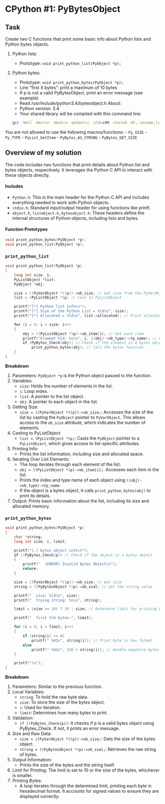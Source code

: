 # CPython #1: PyBytesObject
## Task
Create two C functions that print some basic info about Python lists and Python bytes objects.

1. Python lists:
    - Prototype: `void print_python_list(PyObject *p);`

2. Python bytes:
    - Prototype: `void print_python_bytes(PyObject *p);`
    - Line “first X bytes”: print a maximum of 10 bytes
    - If p is not a valid PyBytesObject, print an error message (see example)
    - Read /usr/include/python3.4/bytesobject.h
About:
    - Python version: 3.4
    - Your shared library will be compiled with this command line: 
    ```bash
    gcc -Wall -Werror -Wextra -pedantic -std=c99 -shared -Wl,-soname,libPython.so -o libPython.so -fPIC -I/usr/include/python3.4 103-python.c
    ```

You are not allowed to use the following macros/functions:
    - `Py_SIZE`
    - `Py_TYPE`
    - `PyList_GetItem`
    - `PyBytes_AS_STRING`
    - `PyBytes_GET_SIZE`

## Overview of my solution
The code includes two functions that print details about Python list and bytes objects, respectively. It leverages the Python C API to interact with these objects directly.
#### Includes
- `Python.h`: This is the main header for the Python C API and includes everything needed to work with Python objects.
- `stdio.h`: Standard input/output header for using functions like printf.
- `object.h`, `listobject.h`, `bytesobject.h`: These headers define the internal structures of Python objects, including lists and bytes.

#### Function Prototypes
```c
void print_python_bytes(PyObject *p);
void print_python_list(PyObject *p);
```

### `print_python_list`
```c
void print_python_list(PyObject *p)
{
    long int size, i;
    PyListObject *list;
    PyObject *obj;

    size = ((PyVarObject *)(p))->ob_size; // Get size from the PyVarObject structure
    list = (PyListObject *)p; // Cast to PyListObject

    printf("[*] Python list info\n");
    printf("[*] Size of the Python List = %ld\n", size);
    printf("[*] Allocated = %ld\n", list->allocated); // Print allocated size

    for (i = 0; i < size; i++)
    {
        obj = ((PyListObject *)p)->ob_item[i]; // Get each item
        printf("Element %ld: %s\n", i, ((obj)->ob_type)->tp_name); // Print element type
        if (PyBytes_Check(obj)) // Check if the element is a bytes object
            print_python_bytes(obj); // Call the bytes function
    }
}
```
**Breakdown**
1. Parameters: `PyObject *p` is the Python object passed to the function.
2. Variables:
    - `size`: Holds the number of elements in the list.
    - `i`: Loop index.
    - `list`: A pointer to the list object.
    - `obj`: A pointer to each object in the list.
3. Getting Size:
    - `size = ((PyVarObject *)(p))->ob_size;`: Accesses the size of the list by casting the `PyObject` pointer to `PyVarObject`. This allows access to the `ob_size` attribute, which indicates the number of elements.
4. Casting to PyListObject:
    - `list = (PyListObject *)p;`: Casts the `PyObject` pointer to a `PyListObject`, which gives access to list-specific attributes.
5. Printing Info:
    - Prints the list information, including size and allocated space.
6. Iterating Over List Elements:
    - The loop iterates through each element of the list:
    - `obj = ((PyListObject *)p)->ob_item[i];`: Accesses each item in the list.
    - Prints the index and type name of each object using `((obj)->ob_type)->tp_name`.
    - If the object is a bytes object, it calls `print_python_bytes(obj)` to print its details.
7. Output: Prints basic information about the list, including its size and allocated memory.
### `print_python_bytes`
```c
void print_python_bytes(PyObject *p)
{
    char *string;
    long int size, i, limit;

    printf("[.] bytes object info\n");
    if (!PyBytes_Check(p)) // Check if the object is a bytes object
    {
        printf("  [ERROR] Invalid Bytes Object\n");
        return;
    }

    size = ((PyVarObject *)(p))->ob_size; // Get size
    string = ((PyBytesObject *)p)->ob_sval; // Get the string value

    printf("  size: %ld\n", size);
    printf("  trying string: %s\n", string);

    limit = (size >= 10) ? 10 : size; // Determine limit for printing bytes

    printf("  first %ld bytes:", limit);

    for (i = 0; i < limit; i++)
    {
        if (string[i] >= 0)
            printf(" %02x", string[i]); // Print byte in hex format
        else
            printf(" %02x", 256 + string[i]); // Handle negative bytes
    }

    printf("\n");
}
```
**Breakdown**
1. Parameters: Similar to the previous function.
2. Local Variables:
    - `string`: To hold the raw byte data.
    - `size`: To store the size of the bytes object.
    - `i`: Used for iteration.
    - `limit`: Determines how many bytes to print.
3. Validation:
    - `if (!PyBytes_Check(p))`: It checks if p is a valid bytes object using PyBytes_Check. If not, it prints an error message.
4. Size and Raw Data:
    - `size = ((PyVarObject *)(p))->ob_size;`: Gets the size of the bytes object.
    - `string = ((PyBytesObject *)p)->ob_sval;`: Retrieves the raw string of bytes.
5. Output Information:
    - Prints the size of the bytes and the string itself.
6. Limit for Printing: The limit is set to 10 or the size of the bytes, whichever is smaller.
7. Printing Bytes:
    - A loop iterates through the determined limit, printing each byte in hexadecimal format. It accounts for signed values to ensure they are displayed correctly.